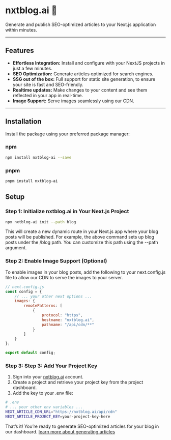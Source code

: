 # nxtblog.ai 🚀

Generate and publish SEO-optimized articles to your Next.js application within minutes. 

---

## Features
- **Effortless Integration:** Install and configure with your NextJS projects in just a few minutes.
- **SEO Optimization:** Generate articles optimized for search engines.
- **SSG out of the box:** Full support for static site generation, to ensure your site is fast and SEO-friendly.
- **Realtime updates:** Make changes to your content and see them reflected in your app in real-time.
- **Image Support:** Serve images seamlessly using our CDN.

---

## Installation

Install the package using your preferred package manager:

### npm
```bash
npm install nxtblog-ai --save
```

### pnpm
```bash
pnpm install nxtblog-ai
```

## Setup

### Step 1: Initialize nxtblog.ai in Your Next.js Project
    
```bash
npx nxtblog-ai init --path blog
```
This will create a new dynamic route in your Next.js app where your blog posts will be published. For example, the above command sets up blog posts under the /blog path. You can customize this path using the --path argument.

### Step 2: Enable Image Support (Optional)
To enable images in your blog posts, add the following to your next.config.js file to allow our CDN to serve the images to your server.
```javascript
// next.config.js
const config = {
    // ... your other next options ...
    images: {
        remotePatterns: [
            {
                protocol: "https",
                hostname: "nxtblog.ai",
                pathname: "/api/cdn/**"
            }
        ]
    }
};

export default config;
```

### Step 3: Step 3: Add Your Project Key

1. Sign into your [nxtblog.ai](https://nxtblog.ai) account.
2. Create a project and retrieve your project key from the project dashboard.
3. Add the key to your .env file:
    
```bash
# .env
# ... your other env variables ...
NEXT_ARTICLE_CDN_URL="https://nxtblog.ai/api/cdn"
NEXT_ARTICLE_PROJECT_KEY=your-project-key-here
```

That’s it! You’re ready to generate SEO-optimized articles for your blog in our dashboard.
[learn more about generating articles](https://nxtblog.ai/docs/generate-articles)

